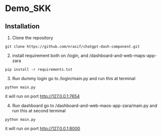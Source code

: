 # Demo_SKK

## Installation
1. Clone the repository
```
git clone https://github.com/nrasif/chatgpt-dash-component.git
```

2. install requirement both on /login, and /dashboard-and-web-maps-app-zara
```
pip install -r requirements.txt
```

3. Run dummy login
go to /login/main.py and run this at terminal
```
python main.py 
```
it will run on port http://127.0.0.1:7654

4. Run dashboard
go to /dashboard-and-web-maos-app-zara/main.py and run this at second terminal
```
python main.py
```
it will run on port http://127.0.0.1:8000
